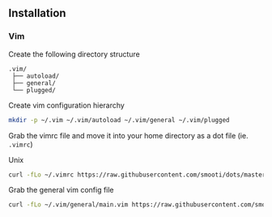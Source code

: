 ## Installation

### Vim

Create the following directory structure
```
.vim/
 ├── autoload/
 ├── general/
 └── plugged/
```

Create vim configuration hierarchy

```bash
mkdir -p ~/.vim ~/.vim/autoload ~/.vim/general ~/.vim/plugged
```

Grab the vimrc file and move it into your home directory as a dot file (ie. `.vimrc`)

Unix
```bash
curl -fLo ~/.vimrc https://raw.githubusercontent.com/smooti/dots/master/vimrc
```

Grab the general vim config file

```bash
curl -fLo ~/.vim/general/main.vim https://raw.githubusercontent.com/smooti/dots/master/vim/general/main.vim
```
